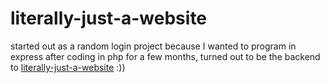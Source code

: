 # literally-just-a-website
started out as a random login project because I wanted to program in express after coding in php for a few months, turned out to be the backend to [literally-just-a-website](https://github.com/dlmpires/literally-just-a-website) :))
